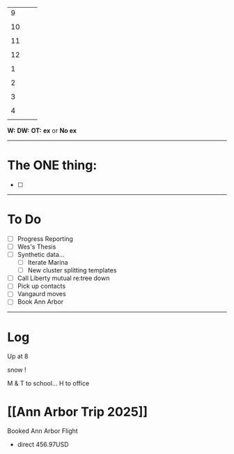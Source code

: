 
|     |     |     |
| --- | --- | --- |
| 9   |     |     |
|     |     |     |
| 10  |     |     |
|     |     |     |
| 11  |     |     |
|     |     |     |
| 12  |     |     |
|     |     |     |
| 1   |     |     |
|     |     |     |
| 2   |     |     |
|     |     |     |
| 3   |     |     |
|     |     |     |
| 4   |     |     |
|     |     |     |

**W:**
**DW:**
**OT:**
**ex** or **No ex**

---
# The ONE thing: 
- [ ] 

---
# To Do

- [ ] Progress Reporting
- [ ] Wes's Thesis
- [ ]  Synthetic data... 
	- [ ] Iterate Marina
	- [ ] New cluster splitting templates
- [ ] Call Liberty mutual re:tree down
- [ ] Pick up contacts
- [ ] Vangaurd moves
- [ ] Book Ann Arbor

---

# Log

Up at 8 

snow ! 

M & T to school... H to office

# [[Ann Arbor Trip 2025]]
Booked Ann Arbor Flight
- direct 456.97USD